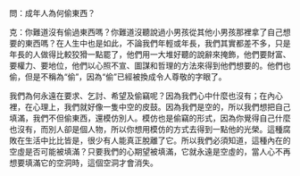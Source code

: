 問：成年人為何偷東西？

克：你難道沒有偷過東西嗎？你難道沒聽說過小男孩從其他小男孩那裡拿了自己想要的東西嗎？在人生中也是如此，不論我們年輕或年長，我們其實都差不多，只是年長的人做得比較狡猾一點罷了，他們用一大堆好聽的說辭來掩飾，他們要財富、要權力、要地位，他們以心照不宣、圖謀和哲理的方法來得到他們想要的。他們也偷，但是不稱為“偷”，因為“偷”已經被換成令人尊敬的字眼了。

我們為何永遠在要求、乞討、希望及偷竊呢？因為我們心中什麼也沒有；在內心裡，在心理上，我們就好像一隻中空的皮鼓。因為我們是空的，所以我們想把自己填滿，我們不但偷東西，還模仿別人。模仿也是偷竊的形式，因為你覺得自己什麼也沒有，而別人卻是個人物，所以你想用模仿的方式去得到一點他的光榮。這種腐敗在生活中比比皆是，很少有人能真正脫離了它。所以我們必須知道，這種內在的空虛是否可能被填滿？只要我們的心期望被填滿，它就永遠是空虛的，當人心不再想要填滿它的空洞時，這個空洞才會消失。